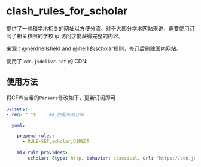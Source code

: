 # clash_rules_for_scholar
提供了一些和学术相关的网址以方便分流。对于大部分学术网站来说，需要使用订阅了相关权限的学校 ip 访问才能获得完整的内容。

来源：@nerdneilsfield and @ihel1 的scholar规则，修订后删除国内网站。

使用了 `cdn.jsdelivr.net` 的 CDN:



## 使用方法

将CFW自带的`Parsers`修改如下，更新订阅即可

```yaml
parsers:
- reg: ^.*$     ## 匹配所有订阅

  yaml:

    prepend-rules:
      - RULE-SET,scholar,DIRECT
      
    mix-rule-providers:
        scholar: {type: http, behavior: classical, url: "https://cdn.jsdelivr.net/gh/ferristale/clash_rules_for_scholar/rules/scholar.yaml", path: ./Ruleset/scholar.yaml, interval: 86400}
```

